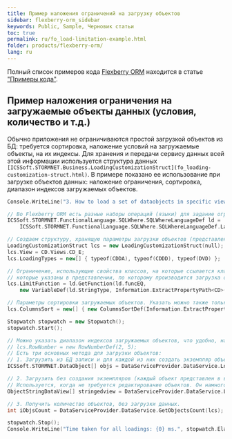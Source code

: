 ```yaml
---
title: Пример наложения ограничений на загрузку объектов
sidebar: flexberry-orm_sidebar
keywords: Public, Sample, Черновик статьи
toc: true
permalink: ru/fo_load-limitation-example.html
folder: products/flexberry-orm/
lang: ru
---
```


Полный список примеров кода [Flexberry ORM](fo_flexberry-orm.html) находится в статье ["Примеры кода"](fo_code-samples.html).

## Пример наложения ограничения на загружаемые объекты данных (условия, количество и т.д.)

Обычно приложения не ограничиваются простой загрузкой объектов из БД: требуется сортировка, наложение условий на загружаемые объекты, на их индексы.
Для хранения и передачи сервису данных всей этой информации используется структура данных `[ICSSoft.STORMNET.Business.LoadingCustomizationStruct](fo_loading-customization-struct.html)`.
В примере показано ее использование при загрузке объектов данных: наложение ограничения, сортировка, диапазон индексов загружаемых объектов.

```cpp
Console.WriteLine("3. How to load a set of dataobjects in specific view, limitation, quantity, etc..");

// Во Flexberry ORM есть разные наборы операций (языки) для задание ограничений. Самый простой - SQLWhereLanguageDef.
ICSSoft.STORMNET.FunctionalLanguage.SQLWhere.SQLWhereLanguageDef ld =
    ICSSoft.STORMNET.FunctionalLanguage.SQLWhere.SQLWhereLanguageDef.LanguageDef;

// Создаем структуру, хранящую параметры загрузки объектов (представление, типы данных, ограничение и т.д.).
LoadingCustomizationStruct lcs = new LoadingCustomizationStruct(null);
lcs.View = CD.Views.CD_E;
lcs.LoadingTypes = new[] { typeof(CDDA), typeof(CDDD), typeof(DVD) };

// Ограничение, использующие свойства классов, на которые ссылается класс CS. Могут быть использованы те свойства, 
// которые указаны в представлении, по которому производится загрузка объектов.
lcs.LimitFunction = ld.GetFunction(ld.funcEQ,
    new VariableDef(ld.StringType, Information.ExtractPropertyPath<CD>(c => c.Publisher.Country.Name)), "USA");

// Параметры сортировки загружаемых объектов. Указать можно также только свойства, которые есть в представлении.
lcs.ColumnsSort = new[] { new ColumnsSortDef(Information.ExtractPropertyName<CD>(c => c.Name), ICSSoft.STORMNET.Business.SortOrder.Asc) };

Stopwatch stopwatch = new Stopwatch();
stopwatch.Start();

// Можно указать диапазон индексов загружаемых объектов, что удобно, например, для постраничного вывода.
// lcs.RowNumber = new RowNumberDef(2, 5);
// Есть три основных метода для загрузки объектов:
// 1. Загрузить из БД записи и для каждой из них создать экземпляр объекта данных.
ICSSoft.STORMNET.DataObject[] objs = DataServiceProvider.DataService.LoadObjects(lcs);

// 2. Загрузить без создания экземпляров (каждый объект представлен в виде строки из значений свойств с разделителями). 
// Используется, когда не требуется редактирование объектов. Он намного быстрее!
ObjectStringDataView[] stringedview = DataServiceProvider.DataService.LoadStringedObjectView(';', lcs);

// 3. Получить количество объектов, без загрузки данных.
int iObjsCount = DataServiceProvider.DataService.GetObjectsCount(lcs);

stopwatch.Stop();
Console.WriteLine("Time taken for all loadings: {0} ms.", stopwatch.ElapsedMilliseconds);
```
